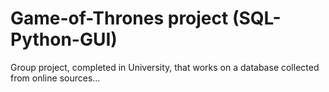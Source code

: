 # Game-of-Thrones project (SQL-Python-GUI) 
Group project, completed in University, that works on a database collected from online sources...
